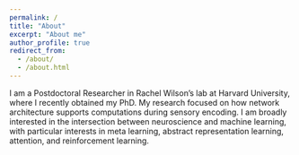 ```yaml
---
permalink: /
title: "About"
excerpt: "About me"
author_profile: true
redirect_from: 
  - /about/
  - /about.html
---
```


I am a Postdoctoral Researcher in Rachel Wilson’s lab at Harvard University, where I recently obtained my PhD. My research focused on how network architecture supports computations during sensory encoding. I am broadly interested in the intersection between neuroscience and machine learning, with particular interests in meta learning, abstract representation learning, attention, and reinforcement learning.
